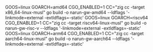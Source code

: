 
GOOS=linux GOARCH=amd64  CGO_ENABLED=1  CC="zig cc -target x86_64-linux-musl" go build -o narun-gw-amd64 --ldflags '-linkmode=external -extldflags=-static'
GOOS=linux GOARCH=riscv64  CGO_ENABLED=1  CC="zig cc -target riscv64-linux-musl" go build -o narun-gw-risc-v --ldflags '-linkmode=external -extldflags=-static'
GOOS=linux GOARCH=arm64  CGO_ENABLED=1  CC="zig cc -target aarch64-linux-musl" go build -o narun-gw-aarch64 --ldflags '-linkmode=external -extldflags=-static'
